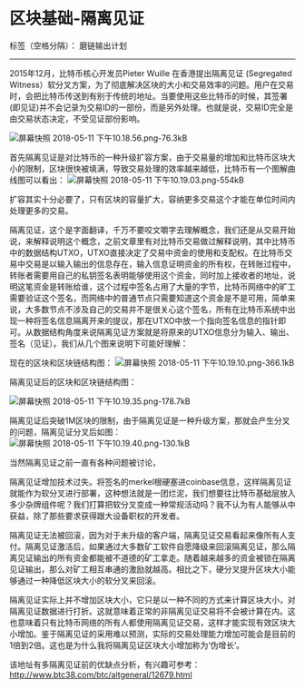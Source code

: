 ﻿# 区块基础-隔离见证

标签（空格分隔）： 磨链输出计划

---
2015年12月，比特币核心开发员Pieter Wuille 在香港提出隔离见证 (Segregated Witness）软分叉方案，为了彻底解决区块的大小和交易效率的问题。用户在交易时，会把比特币传送到有别于传统的地址。当要使用这些比特币的时候，其签署 (即见证)并不会记录为交易ID的一部份，而是另外处理。也就是说，交易ID完全是由交易状态决定，不受见证部份影响。

 ![屏幕快照 2018-05-11 下午10.18.56.png-76.3kB][1]

首先隔离见证是对比特币的一种升级扩容方案，由于交易量的增加和比特币区块大小的限制，区块很快被填满，导致交易处理的效率越来越低，比特币有一个图解曲线图可以看出：
![屏幕快照 2018-05-11 下午10.19.03.png-554kB][2]
 

扩容其实十分必要了，只有区块的容量扩大，容纳更多交易这个才能在单位时间内处理更多的交易。

隔离见证，这个是字面翻译，千万不要咬文嚼字去理解概念，我们还是从交易开始说，来解释说明这个概念，之前文章里有对比特币交易做过解释说明，其中比特币中的数据结构UTXO，UTXO直接决定了交易中资金的使用和支配权。在比特币交易中交易是以输入输出的信息存在，输入信息证明资金的所有权，在转账过程中，转账者需要用自己的私钥签名表明能够使用这个资金，同时加上接收者的地址，说明这笔资金是转账给谁，这个过程中签名占用了大量的字节，比特币网络中的旷工需要验证这个签名，而网络中的普通节点只需要知道这个资金是不是可用，简单来说，大多数节点不涉及自己的交易并不是很关心这个签名，所有在比特币系统中出现一种将签名信息隔离开来的提议，那在UTXO中放一个指向签名信息的指针即可。从数据结构角度来说隔离见证方案就是将原来的UTXO信息分为输入、输出、签名（见证）。我们从几个图来说明下可能好理解：

现在的区块和区块链结构图：
![屏幕快照 2018-05-11 下午10.19.10.png-366.1kB][3]
 

隔离见证后的区块和区块链结构图：

![屏幕快照 2018-05-11 下午10.19.35.png-178.7kB][4]

隔离见证后突破1M区块的限制，由于隔离见证是一种升级方案，那就会产生分叉的问题，隔离见证分叉后如图：
![屏幕快照 2018-05-11 下午10.19.40.png-130.1kB][5]

当然隔离见证之前一直有各种问题被讨论，

隔离见证增加技术过失。将签名的merkel根硬塞进coinbase信息，这样隔离见证就能作为软分叉进行部署，这种想法就是一团烂泥，我们想要往比特币基础层放入多少杂牌组件呢？我们打算把软分叉变成一种常规活动吗？我不认为有人能够从中获益，除了那些要求获得跟大设备职权的开发者。

 隔离见证无法被回滚，因为对于未升级的客户端，隔离见证交易看起来像所有人支付。隔离见证激活后，如果通过大多数矿工软件自愿降级来回滚隔离见证，那么隔离见证输出的所有资金都能被不道德的矿工拿走。随着越来越多的资金被锁在隔离见证输出，那么对矿工相互串通的激励就越高。相比之下，硬分叉提升区块大小能够通过一种降低区块大小的软分叉来回滚。

 隔离见证实际上并不增加区块大小，它只是以一种不同的方式来计算区块大小，对隔离见证数据进行打折。这就意味着正常的非隔离见证交易将不会被计算在内。这也意味着只有比特币网络的所有人都使用隔离见证交易，这样才能实现有效区块大小增加。鉴于隔离见证的采用难以预测，实际的交易处理能力增加可能会是目前的1倍到2倍。这也是为什么我将隔离见证区块大小增加称为‘伪增长’。

该地址有多隔离见证前的优缺点分析，有兴趣可参考：http://www.btc38.com/btc/altgeneral/12679.html


  [1]: http://static.zybuluo.com/JackyJin/2d6m65oaqz3kcfgbrgvmnosk/%E5%B1%8F%E5%B9%95%E5%BF%AB%E7%85%A7%202018-05-11%20%E4%B8%8B%E5%8D%8810.18.56.png
  [2]: http://static.zybuluo.com/JackyJin/pjmy3vhux59hsem645lmnlwd/%E5%B1%8F%E5%B9%95%E5%BF%AB%E7%85%A7%202018-05-11%20%E4%B8%8B%E5%8D%8810.19.03.png
  [3]: http://static.zybuluo.com/JackyJin/rt6mv6th3o1rbfvz8ypewatt/%E5%B1%8F%E5%B9%95%E5%BF%AB%E7%85%A7%202018-05-11%20%E4%B8%8B%E5%8D%8810.19.10.png
  [4]: http://static.zybuluo.com/JackyJin/qr5gef9yxxl10vffqj25d0xg/%E5%B1%8F%E5%B9%95%E5%BF%AB%E7%85%A7%202018-05-11%20%E4%B8%8B%E5%8D%8810.19.35.png
  [5]: http://static.zybuluo.com/JackyJin/ql7rdgmvtkbmnz9z1bblpsyn/%E5%B1%8F%E5%B9%95%E5%BF%AB%E7%85%A7%202018-05-11%20%E4%B8%8B%E5%8D%8810.19.40.png
